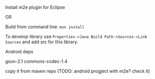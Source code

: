 Install m2e plugin for Eclipse

OR

Build from command line: `mvn install`


To develop library use `Properties->Java Build Path->Sources->Link
Sources` and add src for this library.


Android deps

gson-2.1
commons-codec-1.4

copy it from maven repo (TODO: android progject with m2e? check it)
